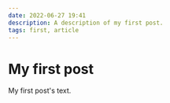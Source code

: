 ```yaml
---
date: 2022-06-27 19:41
description: A description of my first post.
tags: first, article
---
```

# My first post

My first post's text.